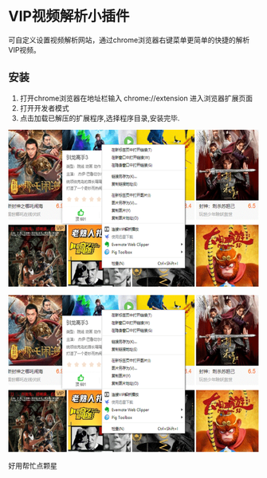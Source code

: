 # VIP视频解析小插件
可自定义设置视频解析网站，通过chrome浏览器右键菜单更简单的快捷的解析VIP视频。

## 安装
1. 打开chrome浏览器在地址栏输入 chrome://extension 进入浏览器扩展页面
2. 打开开发者模式
3. 点击加载已解压的扩展程序,选择程序目录,安装完毕.

![截图](Screenshots.png)

![截图](Screenshots.png)

好用帮忙点颗星